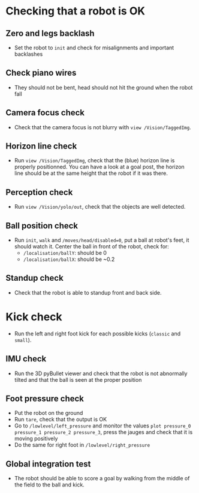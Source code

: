 # Checking that a robot is OK

## Zero and legs backlash

- Set the robot to `init` and check for misalignments and important backlashes

## Check piano wires

- They should not be bent, head should not hit the ground when the robot fall

## Camera focus check

- Check that the camera focus is not blurry with `view /Vision/TaggedImg`.

## Horizon line check

- Run `view /Vision/TaggedImg`, check that the (blue) horizon line is properly positionned.
  You can have a look at a goal post, the horizon line should be at the same height that the robot if it was there.

## Perception check

- Run `view /Vision/yolo/out`, check that the objects are well detected.

## Ball position check

- Run `init`, `walk` and `/moves/head/disabled=0`, put a ball at robot's feet, it should watch it.
  Center the ball in front of the robot, check for:
  - `/localisation/ballY`: should be 0
  - `/localisation/ballX`: should be ~0.2

## Standup check

- Check that the robot is able to standup front and back side.

# Kick check

- Run the left and right foot kick for each possible kicks (`classic` and `small`).

## IMU check

- Run the 3D pyBullet viewer and check that the robot is not abnormally tilted and that the ball is seen at the
  proper position

## Foot pressure check

- Put the robot on the ground
- Run `tare`, check that the output is OK
- Go to `/lowlevel/left_pressure` and monitor the values `plot pressure_0 pressure_1 pressure_2 pressure_3`, press
  the jauges and check that it is moving positively
- Do the same for right foot in `/lowlevel/right_pressure`

## Global integration test

- The robot should be able to score a goal by walking from the middle of the field to the ball and kick.